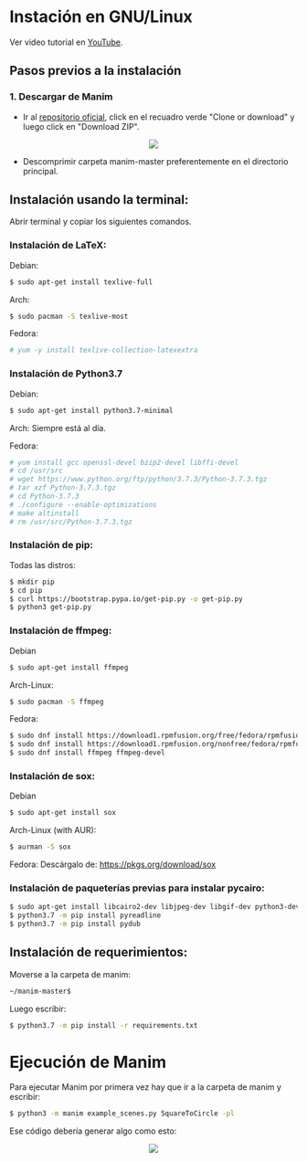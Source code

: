 # Instación en GNU/Linux

Ver video tutorial en [YouTube](https://www.youtube.com/watch?v=dwiBKFTJWY8).

## Pasos previos a la instalación

### 1. Descargar de Manim 

* Ir al [repositorio oficial](https://github.com/3b1b/manim), click en el recuadro verde "Clone or download" y luego click en "Download ZIP".

<p align="center"><img src ="/Español/0_instalacion/gnuLinux/gifs/manimDescarga.png" /></p>

* Descomprimir carpeta manim-master preferentemente en el directorio principal.


## Instalación usando la terminal:
Abrir terminal y copiar los siguientes comandos.

### Instalación de LaTeX:
Debian:
```sh
$ sudo apt-get install texlive-full
```
Arch:
```sh
$ sudo pacman -S texlive-most
```
Fedora:
```sh
# yum -y install texlive-collection-latexextra
```
### Instalación de Python3.7
Debian:
```sh
$ sudo apt-get install python3.7-minimal
```

Arch: Siempre está al día.

Fedora:
```sh
# yum install gcc openssl-devel bzip2-devel libffi-devel
# cd /usr/src
# wget https://www.python.org/ftp/python/3.7.3/Python-3.7.3.tgz
# tar xzf Python-3.7.3.tgz
# cd Python-3.7.3
# ./configure --enable-optimizations
# make altinstall
# rm /usr/src/Python-3.7.3.tgz
```

### Instalación de pip:
Todas las distros:
```sh
$ mkdir pip
$ cd pip
$ curl https://bootstrap.pypa.io/get-pip.py -o get-pip.py
$ python3 get-pip.py
```

### Instalación de ffmpeg:
Debian
```sh
$ sudo apt-get install ffmpeg
```
Arch-Linux:
```sh
$ sudo pacman -S ffmpeg
```
Fedora:
```sh
$ sudo dnf install https://download1.rpmfusion.org/free/fedora/rpmfusion-free-release-$(rpm -E %fedora).noarch.rpm
$ sudo dnf install https://download1.rpmfusion.org/nonfree/fedora/rpmfusion-nonfree-release-$(rpm -E %fedora).noarch.rpm
$ sudo dnf install ffmpeg ffmpeg-devel
```

### Instalación de sox:
Debian
```sh
$ sudo apt-get install sox
```
Arch-Linux (with AUR):
```sh
$ aurman -S sox
```
Fedora:
Descárgalo de: https://pkgs.org/download/sox

### Instalación de paqueterías previas para instalar pycairo:

```sh
$ sudo apt-get install libcairo2-dev libjpeg-dev libgif-dev python3-dev libffi-dev
$ python3.7 -m pip install pyreadline
$ python3.7 -m pip install pydub
```


## Instalación de requerimientos:
Moverse a la carpeta de manim:

```sh
~/manim-master$
```

Luego escribir:

```sh
$ python3.7 -m pip install -r requirements.txt
```

# Ejecución de Manim

Para ejecutar Manim por primera vez hay que ir a la carpeta de manim y escribir:

```sh
$ python3 -m manim example_scenes.py SquareToCircle -pl
```

Ese código debería generar algo como esto:

<p align="center"><img src ="/Español/0_instalacion/gnuLinux/gifs/compilacion.gif" /></p>

